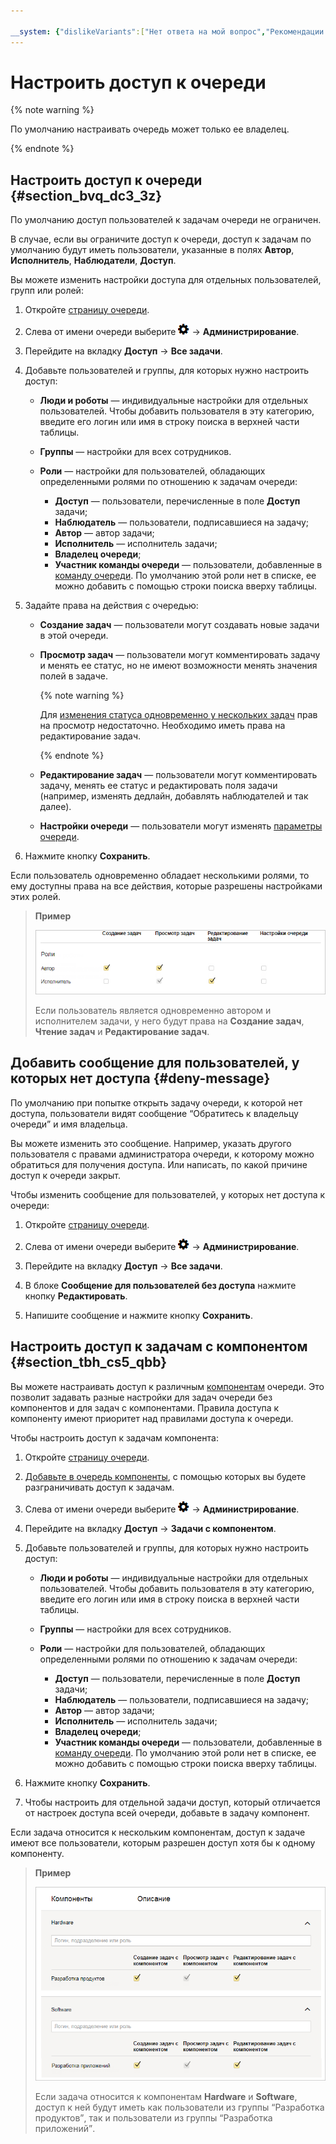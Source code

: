 ```yaml
---

__system: {"dislikeVariants":["Нет ответа на мой вопрос","Рекомендации не помогли","Содержание не соответствует заголовку","Другое"]}
---
```

# Настроить доступ к очереди

{% note warning %}

По умолчанию настраивать очередь может только ее владелец.

{% endnote %}

## Настроить доступ к очереди {#section_bvq_dc3_3z}

По умолчанию доступ пользователей к задачам очереди не ограничен.

В случае, если вы ограничите доступ к очереди, доступ к задачам по умолчанию будут иметь пользователи, указанные в полях **Автор**, **Исполнитель**, **Наблюдатели**, **Доступ**.

Вы можете изменить настройки доступа для отдельных пользователей, групп или ролей:

1. Откройте [страницу очереди](../user/queue.md).

1. Слева от имени очереди выберите ![](../../_assets/tracker/icon-settings.png) → **Администрирование**.

1. Перейдите на вкладку **Доступ** → **Все задачи**.

1. Добавьте пользователей и группы, для которых нужно настроить доступ:
    - **Люди и роботы** — индивидуальные настройки для отдельных пользователей. Чтобы добавить пользователя в эту категорию, введите его логин или имя в строку поиска в верхней части таблицы.
    - **Группы** — настройки для всех сотрудников.
        
		

    - **Роли** — настройки для пользователей, обладающих определенными ролями по отношению к задачам очереди:
        - **Доступ** — пользователи, перечисленные в поле **Доступ** задачи;
        - **Наблюдатель** — пользователи, подписавшиеся на задачу;
        - **Автор** — автор задачи;
        - **Исполнитель** — исполнитель задачи;
        - **Владелец очереди**;
        - **Участник команды очереди** — пользователи, добавленные в [команду очереди](queue-team.md). По умолчанию этой роли нет в списке, ее можно добавить с помощью строки поиска вверху таблицы.

1. Задайте права на действия с очередью:
    - **Создание задач** — пользователи могут создавать новые задачи в этой очереди. 
    - **Просмотр задач** — пользователи могут комментировать задачу и менять ее статус, но не имеют возможности менять значения полей в задаче.

        {% note warning %}

        Для [изменения статуса одновременно у нескольких задач](bulk-change.md#section_kkf_tjr_fgb) прав на просмотр недостаточно. Необходимо иметь права на редактирование задач.

        {% endnote %}

    - **Редактирование задач** — пользователи могут комментировать задачу, менять ее статус и редактировать поля задачи (например, изменять дедлайн, добавлять наблюдателей и так далее). 
    - **Настройки очереди** — пользователи могут изменять [параметры очереди](edit-queue-general.md). 

1. Нажмите кнопку **Сохранить**.


Если пользователь одновременно обладает несколькими ролями, то ему доступны права на все действия, которые разрешены настройками этих ролей.

> **Пример**
>
> ![](../../_assets/tracker/access-roles.png)
>
> Если пользователь является одновременно автором и исполнителем задачи, у него будут права на **Создание задач**, **Чтение задач** и **Редактирование задач**.

## Добавить сообщение для пользователей, у которых нет доступа {#deny-message}

По умолчанию при попытке открыть задачу очереди, к которой нет доступа, пользователи видят сообщение <q>Обратитесь к владельцу очереди</q> и имя владельца.

Вы можете изменить это сообщение. Например, указать другого пользователя с правами администратора очереди, к которому можно обратиться для получения доступа. Или написать, по какой причине доступ к очереди закрыт.

Чтобы изменить сообщение для пользователей, у которых нет доступа к очереди:

1. Откройте [страницу очереди](../user/queue.md).

1. Слева от имени очереди выберите ![](../../_assets/tracker/icon-settings.png) → **Администрирование**.

1. Перейдите на вкладку **Доступ** → **Все задачи**.

1. В блоке **Сообщение для пользователей без доступа** нажмите кнопку **Редактировать**.

1. Напишите сообщение и нажмите кнопку **Сохранить**. 
  

## Настроить доступ к задачам с компонентом {#section_tbh_cs5_qbb}

Вы можете настраивать доступ к различным [компонентам](components.md) очереди. Это позволит задавать разные настройки для задач очереди без компонентов и для задач с компонентами. Правила доступа к компоненту имеют приоритет над правилами доступа к очереди.

Чтобы настроить доступ к задачам компонента:

1. Откройте [страницу очереди](../user/queue.md).

1. [Добавьте в очередь компоненты](components.md#section_zrt_szk_xz), с помощью которых вы будете разграничивать доступ к задачам.

1. Слева от имени очереди выберите ![](../../_assets/tracker/icon-settings.png) → **Администрирование**.

1. Перейдите на вкладку **Доступ** → **Задачи с компонентом**.

1. Добавьте пользователей и группы, для которых нужно настроить доступ:
    - **Люди и роботы** — индивидуальные настройки для отдельных пользователей. Чтобы добавить пользователя в эту категорию, введите его логин или имя в строку поиска в верхней части таблицы.

    - **Группы** — настройки для всех сотрудников.

		

    - **Роли** — настройки для пользователей, обладающих определенными ролями по отношению к задачам очереди:
        - **Доступ** — пользователи, перечисленные в поле **Доступ** задачи;
        - **Наблюдатель** — пользователи, подписавшиеся на задачу;
        - **Автор** — автор задачи;
        - **Исполнитель** — исполнитель задачи;
        - **Владелец очереди**;
        - **Участник команды очереди** — пользователи, добавленные в [команду очереди](queue-team.md). По умолчанию этой роли нет в списке, ее можно добавить с помощью строки поиска вверху таблицы.

1. Нажмите кнопку **Сохранить**.

1. Чтобы настроить для отдельной задачи доступ, который отличается от настроек доступа всей очереди, добавьте в задачу компонент.

Если задача относится к нескольким компонентам, доступ к задаче имеют все пользователи, которым разрешен доступ хотя бы к одному компоненту.

> **Пример**
>
> ![](../../_assets/tracker/access-components.png)
>
> Если задача относится к компонентам **Hardware** и **Software**, доступ к ней будут иметь как пользователи из группы <q>Разработка продуктов</q>, так и пользователи из группы <q>Разработка приложений</q>.



